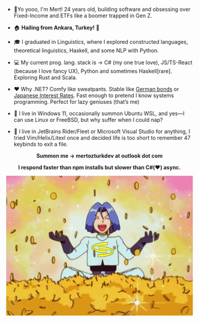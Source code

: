 * 👋Yo yooo, I'm Mert! 24 years old, building software and obsessing over Fixed-Income and ETFs like a boomer trapped in Gen Z.

* 🏠 **Hailing from Ankara, Turkey!** 🤘

* 🎓 I graduated in Linguistics, where I explored constructed languages, theoretical linguistics, Haskell, and some NLP with Python.

* 💻 My current prog. lang. stack is -> C# (my one true love), JS/TS-React (because I love fancy UX), Python and sometimes Haskell[rare]. Exploring Rust and Scala.

* ❤️ Why .NET? Comfy like sweatpants. Stable like [German bonds](https://www.tradingview.com/chart/?symbol=TVC%3ADE10Y) or [Japanese Interest Rates](https://www.tradingview.com/chart/?symbol=ECONOMICS%3AJPINTR). Fast enough to pretend I know systems programming. Perfect for lazy geniuses (that’s me)

* 💬 I live in Windows 11, occasionally summon Ubuntu WSL, and yes—I can use Linux or FreeBSD, but why suffer when I could nap?
* 🦥 I live in JetBrains Rider/Fleet or Microsoft Visual Studio for anything, I tried Vim/Helix/Litexl once and decided life is too short to remember 47 keybinds to exit a file.

<div align="center"> 
 <p><strong> Summon me -> mertozturkdev at outlook dot com </strong></p>
 <p><strong>I respond faster than npm installs but slower than C#(❤️) async.</strong></p>
</div>

<div align="center">
  <img src="https://raw.githubusercontent.com/mozturk06tr/mozturk06tr/main/gold.gif" alt="Gold" style="max-width:100%;height:auto;"/>
</div>


